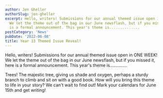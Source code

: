 ```yaml
---
author: Jen Gheller
authorSlug: jen-gheller
excerpt: Hello, writers! Submissions for our annual themed issue open in ONE WEEK!
  We let the theme out of the bag in our June newsflash, but if you missed it, here
  is a formal announcement. This year's theme is..............
postCategory: 'News'
pubDate: '2022-06-08'
title: Year 13 Themed Issue Reveal!
---
```

Hello, writers! Submissions for our annual themed issue open in ONE WEEK! We let the theme out of the bag in our June newsflash, but if you missed it, here is a formal announcement. This year's theme is..............

Trees! The majestic tree, giving us shade and oxygen, perhaps a sturdy branch to climb and sit on with a good book. How will you bring this theme to life in your story? We can't wait to find out! Mark your calendars for June 15th and get writing!
